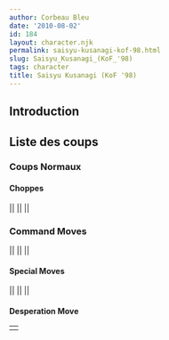```yaml
---
author: Corbeau Bleu
date: '2010-08-02'
id: 184
layout: character.njk
permalink: saisyu-kusanagi-kof-98.html
slug: Saisyu_Kusanagi_(KoF_'98)
tags: character
title: Saisyu Kusanagi (KoF '98)
---
```


## Introduction

## Liste des coups

### Coups Normaux

#### Choppes

||
||
||

### Command Moves

||
||
||

#### Special Moves

||
||
||

#### Desperation Move

|     |
|-----|
|     |